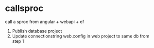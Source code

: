 # callsproc
call a sproc from angular + webapi + ef 

1. Publish database project
2. Update connectionstring web.config in web project to same db from step 1
